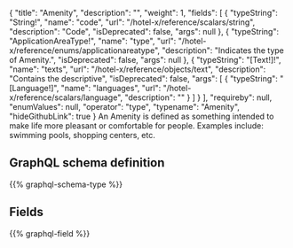 {
  "title": "Amenity",
  "description": "",
  "weight": 1,
  "fields": [
    {
      "typeString": "String!",
      "name": "code",
      "url": "/hotel-x/reference/scalars/string",
      "description": "Code",
      "isDeprecated": false,
      "args": null
    },
    {
      "typeString": "ApplicationAreaType!",
      "name": "type",
      "url": "/hotel-x/reference/enums/applicationareatype",
      "description": "Indicates the type of Amenity.",
      "isDeprecated": false,
      "args": null
    },
    {
      "typeString": "[Text!]!",
      "name": "texts",
      "url": "/hotel-x/reference/objects/text",
      "description": "Contains the descriptive",
      "isDeprecated": false,
      "args": [
        {
          "typeString": "[Language!]",
          "name": "languages",
          "url": "/hotel-x/reference/scalars/language",
          "description": ""
        }
      ]
    }
  ],
  "requireby": null,
  "enumValues": null,
  "operator": "type",
  "typename": "Amenity",
  "hideGithubLink": true
}
An Amenity is defined as something intended to make life more pleasant or comfortable for people. Examples include: swimming pools, shopping centers, etc.
## GraphQL schema definition

{{% graphql-schema-type %}}

## Fields

{{% graphql-field %}}
